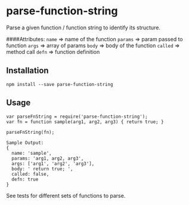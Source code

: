 # parse-function-string

Parse a given function / function string to identify its structure.

####Attributes:
`name` => name of the function
`params` => param passed to function
`args` => array of params
`body` => body of the function
`called` => method call
`defn` => function definition

## Installation

```
npm install --save parse-function-string
```

## Usage

```
var parseFnString = require('parse-function-string');
var fn = function sample(arg1, arg2, arg3) { return true; }

parseFnString(fn);
```

```
Sample Output:
{
  name: 'sample',
  params: 'arg1, arg2, arg3',
  args: ['arg1', 'arg2', 'arg3'],
  body: ' return true; ',
  called: false,
  defn: true
}
```

See tests for different sets of functions to parse.
